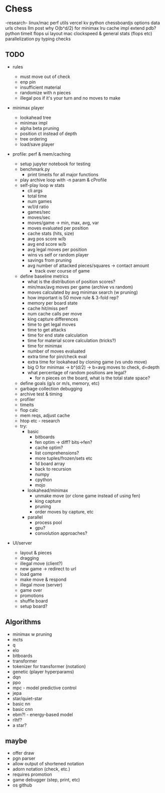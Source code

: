 # Chess

-research-
linux/mac perf utils
vercel kv python
chessboardjs options
data urls
chess llm post
why O(b^d/2) for minimax
lru cache impl
extend pdb?
python timeit
flops
ui layout
mac clockspeed & general stats (flops etc)
parallelization
py typing checks



## TODO
- rules
  - must move out of check
  - enp pin
  - insufficient material
  - randomize with n pieces
  - illegal pos if it's your turn and no moves to make

- minimax player
  - lookahead tree
  - minimax impl
  - alpha beta pruning
  - position ct instead of depth
  - tree ordering
  - load/save player

- profile: perf & mem/caching
  - setup jupyter notebook for testing
  - benchmark.py
    - print timeits for all major functions
  - play archive loop with -n param & cProfile
  - self-play loop w stats
    - cli args
    - total time
    - num games
    - w/l/d ratio
    - games/sec
    - moves/sec
    - moves/game -> min, max, avg, var
    - moves evaluated per position
    - cache stats (hits, size)
    - avg pos score w/b
    - avg end score w/b
    - avg legal moves per position
    - wins vs self or random player
    - savings from pruning
    - avg number of attacked pieces/squares -> contact amount
      - track over course of game
  - define baseline metrics
    - what is the distribution of position scores?
    - min/max/avg moves per game (archive vs random)
    - moves calculated by avg minimax search (w pruning)
    - how important is 50 move rule & 3-fold rep?
    - memory per board state
    - cache hit/miss perf
    - num cache calls per move
    - king capture differences
    - time to get legal moves
    - time to get attacks
    - time for end state calculation
    - time for material score calculation (tricks?)
    - time for minimax
    - number of moves evaluated
    - extra time for pin/check eval
    - extra time for lookahead by cloning game (vs undo move)
    - big O for minimax -> b^(d/2) -> b=avg moves to check, d=depth
    - what percentage of random positions are legal?
      - for n pieces on the board, what is the total state space?
  - define goals (g/s or m/s, memory, etc)
  - garbage collection debugging
  - archive test & timing
  - profiler
  - timeits
  - flop calc
  - mem reqs, adjust cache
  - htop etc - research
  - try:
    - basic
      - bitboards
      - fen optim -> diff? bits->fen?
      - cache optim?
      - list comprehensions?
      - more tuples/frozen/sets etc
      - 1d board array
      - back to recursion
      - numpy
      - cpython
      - mojo
    - lookahead/minimax
      - unmake move (or clone game instead of using fen)
      - king capture
      - pruning
      - order moves by capture, etc
    - parallel
      - process pool
      - gpu?
      - convolution approaches?

- UI/server
  - layout & pieces
  - dragging
  - illegal move (client?)
  - new game -> redirect to url
  - load game
  - make move & respond
  - illegal move (server)
  - game over
  - promotions
  - shuffle board
  - setup board?

## Algorithms
- minimax w pruning
- mcts
- q
- elo
- bitboards
- transformer
- tokenizer for transformer (notation)
- genetic (player hyperparams)
- dqn
- ppo
- mpc - model predictive control
- jepa
- star/quiet-star
- basic nn
- basic cnn
- ebm?! - energy-based model
- rlhf?
- a star?


## maybe
- offer draw
- pgn parser
- allow output of shortened notation
- adorn notation (check, etc.)
- requires promotion
- game debugger (step, print, etc)
- os github
